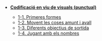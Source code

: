 <!-- _sidebar.md -->

- **[Codificació en viu de visuals (punctual)](/punctual/)**

  - [1-1. Primeres formes](/punctual/1-1.md)
  - [1-2. Movent les coses amunt i avall](/punctual/1-2.md)
  - [1-3. Diferents objectius de sortida](/punctual/1-3.md)
  - [1-4. Jugant amb els nombres](/punctual/1-4.md)
